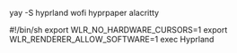 yay -S hyprland wofi hyprpaper alacritty

#!/bin/sh
export WLR_NO_HARDWARE_CURSORS=1
export WLR_RENDERER_ALLOW_SOFTWARE=1
exec Hyprland

